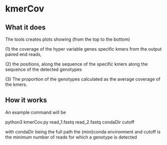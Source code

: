 # kmerCov
## What it does
The tools creates plots showing (from the top to the bottom) 

(1) the coverage of the hyper variable
genes specific kmers from the output paired end reads, 

(2) the positions, along the sequence of the specific kmers along the sequence of the detected
genotypes

(3) The proportion of the genotypes calculated as the average coverage of the kmers.

## How it works
An example command will be

python3 kmerCov.py read_1.fastq read_2.fastq condaDir cutoff

with condaDir being the full path the (mini)conda environment and cutoff is the minimum number
of reads for which a genotype is detected


